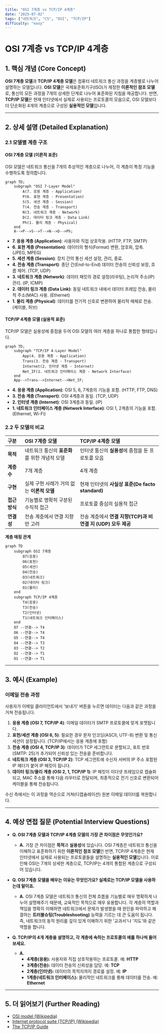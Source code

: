 ```yaml
---
title: "OSI 7계층 vs TCP/IP 4계층"
date: "2025-07-02"
tags: ["네트워크", "CS", "OSI", "TCP/IP"]
difficulty: "easy"
---
```


# OSI 7계층 vs TCP/IP 4계층

## 1. 핵심 개념 (Core Concept)

**OSI 7계층 모델**과 **TCP/IP 4계층 모델**은 컴퓨터 네트워크 통신 과정을 계층별로 나누어 설명하는 모델입니다. **OSI 모델**은 국제표준화기구(ISO)가 제정한 **이론적인 참조 모델**로, 통신의 모든 과정을 7개의 상세한 단계로 나누어 표준화된 지침을 제공합니다. 반면, **TCP/IP 모델**은 현재 인터넷에서 실제로 사용되는 프로토콜의 모음으로, OSI 모델보다 더 단순화된 4개의 계층으로 구성된 **실용적인 모델**입니다.

---

## 2. 상세 설명 (Detailed Explanation)

### 2.1 모델별 계층 구조

#### OSI 7계층 모델 (이론적 표준)

OSI 모델은 네트워크 통신을 7개의 추상적인 계층으로 나누어, 각 계층이 특정 기능을 수행하도록 정의합니다.

```mermaid
graph TD;
    subgraph "OSI 7-Layer Model"
        A(7. 응용 계층 - Application)
        P(6. 표현 계층 - Presentation)
        S(5. 세션 계층 - Session)
        T(4. 전송 계층 - Transport)
        N(3. 네트워크 계층 - Network)
        D(2. 데이터 링크 계층 - Data Link)
        Ph(1. 물리 계층 - Physical)
    end
    A-->P-->S-->T-->N-->D-->Ph;
```

*   **7. 응용 계층 (Application)**: 사용자와 직접 상호작용. (HTTP, FTP, SMTP)
*   **6. 표현 계층 (Presentation)**: 데이터의 형식(Format) 변환, 암호화, 압축. (JPEG, MPEG)
*   **5. 세션 계층 (Session)**: 장치 간의 통신 세션 설정, 관리, 종료.
*   **4. 전송 계층 (Transport)**: 종단 간(End-to-End) 데이터 전송의 신뢰성 보장, 흐름 제어. (TCP, UDP)
*   **3. 네트워크 계층 (Network)**: 데이터 패킷의 경로 설정(라우팅), 논리적 주소(IP) 관리. (IP, ICMP)
*   **2. 데이터 링크 계층 (Data Link)**: 동일 네트워크 내에서 데이터 프레임 전송, 물리적 주소(MAC) 사용. (Ethernet)
*   **1. 물리 계층 (Physical)**: 데이터를 전기적 신호로 변환하여 물리적 매체로 전송. (케이블, 허브)

#### TCP/IP 4계층 모델 (실용적 표준)

TCP/IP 모델은 실용성에 중점을 두어 OSI 모델의 여러 계층을 하나로 통합한 형태입니다.

```mermaid
graph TD;
    subgraph "TCP/IP 4-Layer Model"
        App(4. 응용 계층 - Application)
        Trans(3. 전송 계층 - Transport)
        Internet(2. 인터넷 계층 - Internet)
        Net_IF(1. 네트워크 인터페이스 계층 - Network Interface)
    end
    App-->Trans-->Internet-->Net_IF;
```

*   **4. 응용 계층 (Application)**: OSI 5, 6, 7계층의 기능을 포함. (HTTP, FTP, DNS)
*   **3. 전송 계층 (Transport)**: OSI 4계층과 동일. (TCP, UDP)
*   **2. 인터넷 계층 (Internet)**: OSI 3계층과 동일. (IP)
*   **1. 네트워크 인터페이스 계층 (Network Interface)**: OSI 1, 2계층의 기능을 포함. (Ethernet, Wi-Fi)

### 2.2 두 모델의 비교

| 구분 | OSI 7계층 모델 | TCP/IP 4계층 모델 |
| :--- | :--- | :--- |
| **목적** | 네트워크 통신의 **표준화**를 위한 개념적 모델 | 인터넷 통신의 **실용성**에 중점을 둔 프로토콜 모음 |
| **계층 수** | 7개 계층 | 4개 계층 |
| **구현** | 실제 구현 사례가 거의 없는 **이론적 모델** | 현재 인터넷의 **사실상 표준(De facto standard)** |
| **접근 방식** | 기능별로 명확히 구분된 수직적 접근 | 프로토콜 중심의 실용적 접근 |
| **연결성** | 전송 계층에서 연결 지향만 고려 | 전송 계층에서 **연결 지향(TCP)과 비연결 지  (UDP) 모두 제공** |

**계층 매핑 관계**
```mermaid
graph TD
    subgraph OSI 7계층
        O7(응용)
        O6(표현)
        O5(세션)
        O4(전송)
        O3(네트워크)
        O2(데이터 링크)
        O1(물리)
    end
    subgraph TCP/IP 4계층
        T4(응용)
        T3(전송)
        T2(인터넷)
        T1(네트워크 인터페이스)
    end
    O7 --연결--> T4
    O6 --연결--> T4
    O5 --연결--> T4
    O4 --연결--> T3
    O3 --연결--> T2
    O2 --연결--> T1
    O1 --연결--> T1
```

---

## 3. 예시 (Example)

### 이메일 전송 과정

사용자가 이메일 클라이언트에서 '보내기' 버튼을 누르면 데이터는 다음과 같은 과정을 거쳐 전송됩니다.

1.  **응용 계층 (OSI 7, TCP/IP 4)**: 이메일 데이터가 SMTP 프로토콜에 맞게 포맷됩니다.
2.  **표현/세션 계층 (OSI 6, 5)**: 필요한 경우 문자 인코딩(ASCII, UTF-8) 변환 및 통신 세션이 설정됩니다. (TCP/IP에서는 응용 계층에 포함)
3.  **전송 계층 (OSI 4, TCP/IP 3)**: 데이터가 TCP 세그먼트로 분할되고, 포트 번호(SMTP: 25)가 추가되어 신뢰성 있는 전송을 준비합니다.
4.  **네트워크 계층 (OSI 3, TCP/IP 2)**: TCP 세그먼트에 수신자 서버의 IP 주소    포함된 IP 헤더가 붙어 IP 패킷이 됩니다.
5.  **데이터 링크/물리 계층 (OSI 2, 1, TCP/IP 1)**: IP 패킷이 이더넷 프레임으로 캡슐화되고, MAC 주소를 통해 다음 라우터로 전달되며, 최종적으로 전기 신호로 변환되어 케이블을 통해 전송됩니다.

수신 측에서는 이 과정을 역순으로 거쳐(디캡슐레이션) 원본 이메일 데이터를 복원합니다.

---

## 4. 예상 면접 질문 (Potential Interview Questions)

*   **Q. OSI 7계층 모델과 TCP/IP 4계층 모델의 가장 큰 차이점은 무엇인가요?**
    *   **A.** 가장 큰 차이점은 **목적**과 **실용성**에 있습니다. OSI 7계층은 네트워크 통신을 이해하고 표준화하기 위한 **이론적인 참조 모델**인 반면, TCP/IP 4계층은 현재 인터넷에서 실제로 사용되는 프로토콜들을 설명하는 **실용적인 모델**입니다. 이로 인해 OSI는 7개의 상세한 계층으로, TCP/IP는 4개의 통합된 계층으로 구성되어 있습니다.

*   **Q. OSI 7계층 모델을 배우는 이유는 무엇인가요? 실제로는 TCP/IP 모델을 사용하는데 말이죠.**
    *   **A.** OSI 7계층 모델은 네트워크 통신의 전체 흐름을 기능별로 매우 명확하게 나누어 설명해주기 때문에, 교육적인 목적으로 매우 유용합니다. 각 계층의 역할과 책임을 명확히 이해하면 네트워크에서 문제가 발생했을 때 원인을 파악하고 해결하는 **트러블슈팅(Troubleshooting)** 능력을 기르는 데 큰 도움이 됩니다. 즉, 네트워크의 동작 원리를 깊이 있게 이해하기 위한 '교과서'나 '지도'와 같은 역할을 합니다.

*   **Q. TCP/IP의 4개 계층을 설명하고, 각 계층에 속하는 프로토콜의 예를 하나씩 들어보세요.**
    *   **A.**
        *   **4계층(응용):** 사용자와 직접 상호작용하는 프로토콜. 예: **HTTP**
        *   **3계층(전송):** 데이터 전송의 신뢰성을 담당. 예: **TCP**
        *   **2계층(인터넷):** 데이터의 목적지까지 경로를 설정. 예: **IP**
        *   **1계층(네트워크 인터페이스):** 물리적인 네트워크를 통해 데이터를 전송. 예: **Ethernet**

---

## 5. 더 읽어보기 (Further Reading)

*   [OSI model (Wikipedia)](https://en.wikipedia.org/wiki/OSI_model)
*   [Internet protocol suite (TCP/IP) (Wikipedia)](https://en.wikipedia.org/wiki/Internet_protocol_suite)
*   [The TCP/IP Guide](http.www.tcpipguide.com/free/t_TCPIPArchitectureandtheTCPIPModel.htm)